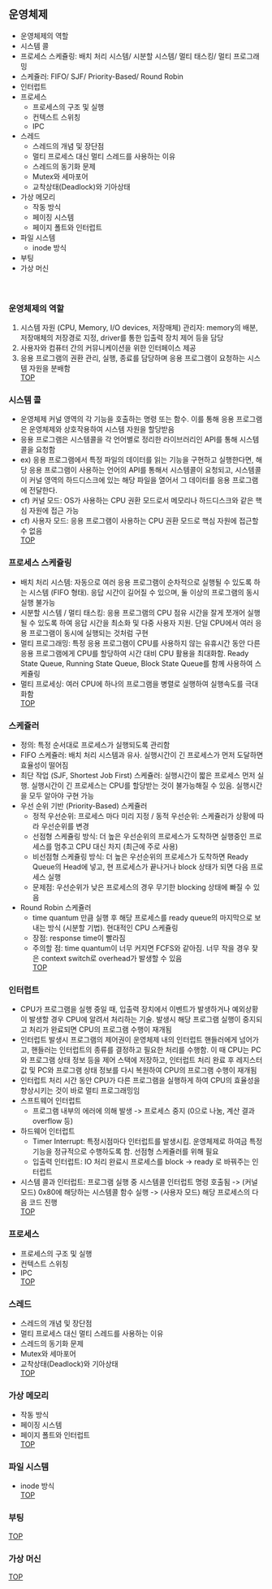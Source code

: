 ## 운영체제
- 운영체제의 역할
- 시스템 콜
- 프로세스 스케쥴링: 배치 처리 시스템/ 시분할 시스템/ 멀티 태스킹/ 멀티 프로그래밍
- 스케쥴러: FIFO/ SJF/ Priority-Based/ Round Robin
- 인터럽트
- 프로세스
  - 프로세스의 구조 및 실행
  - 컨텍스트 스위칭
  - IPC
- 스레드
  - 스레드의 개념 및 장단점
  - 멀티 프로세스 대신 멀티 스레드를 사용하는 이유
  - 스레드의 동기화 문제
  - Mutex와 세마포어
  - 교착상태(Deadlock)와 기아상태
- 가상 메모리
  - 작동 방식
  - 페이징 시스템
  - 페이지 폴트와 인터럽트
- 파일 시스템
  - inode 방식
- 부팅
- 가상 머신
<br><br><br>

### 운영체제의 역할
1. 시스템 자원 (CPU, Memory, I/O devices, 저장매체) 관리자: memory의 배분, 저장매체의 저장경로 지정, driver를 통한 입출력 장치 제어 등을 담당
2. 사용자와 컴퓨터 간의 커뮤니케이션을 위한 인터페이스 제공
3. 응용 프로그램의 권환 관리, 실행, 종료를 담당하며 응용 프로그램이 요청하는 시스템 자원을 분배함  
<a href="#top">TOP</a>

### 시스템 콜
- 운영체제 커널 영역의 각 기능을 호출하는 명령 또는 함수. 이를 통해 응용 프로그램은 운영체제와 상호작용하여 시스템 자원을 할당받음
- 응용 프로그램은 시스템콜을 각 언어별로 정리한 라이브러리인 API를 통해 시스템콜을 요청함
- ex) 응용 프로그램에서 특정 파일의 데이터를 읽는 기능을 구현하고 실행한다면, 해당 응용 프로그램이 사용하는 언어의 API를 통해서 시스템콜이 요청되고, 시스템콜이 커널 영역의 하드디스크에 있는 해당 파일을 열어서 그 데이터를 응용 프로그램에 전달한다.
- cf) 커널 모드: OS가 사용하는 CPU 권환 모드로서 메모리나 하드디스크와 같은 핵심 자원에 접근 가능
- cf) 사용자 모드: 응용 프로그램이 사용하는 CPU 권환 모드로 핵심 자원에 접근할 수 없음  
<a href="#top">TOP</a>

### 프로세스 스케쥴링
- 배치 처리 시스템: 자동으로 여러 응용 프로그램이 순차적으로 실행될 수 있도록 하는 시스템 (FIFO 형태). 응답 시간이 길어질 수 있으며, 둘 이상의 프로그램의 동시 실행 불가능
- 시분할 시스템 / 멀티 태스킹: 응용 프로그램의 CPU 점유 시간을 잘게 쪼개어 실행될 수 있도록 하여 응답 시간을 최소화 및 다중 사용자 지원. 단일 CPU에서 여러 응용 프로그램이 동시에 실행되는 것처럼 구현
- 멀티 프로그래밍: 특정 응용 프로그램이 CPU를 사용하지 않는 유휴시간 동안 다른 응용 프로그램에게 CPU를 할당하여 시간 대비 CPU 활용을 최대화함. Ready State Queue, Running State Queue, Block State Queue를 함께 사용하여 스케쥴링
- 멀티 프로세싱: 여러 CPU에 하나의 프로그램을 병렬로 실행하여 실행속도를 극대화함  
<a href="#top">TOP</a>

### 스케쥴러
- 정의: 특정 순서대로 프로세스가 실행되도록 관리함
- FIFO 스케쥴러: 배치 처리 시스템과 유사. 실행시간이 긴 프로세스가 먼저 도달하면 효율성이 떨어짐
- 최단 작업 (SJF, Shortest Job First) 스케쥴러: 실행시간이 짧은 프로세스 먼저 실행. 실행시간이 긴 프로세스는 CPU를 할당받는 것이 불가능해질 수 있음. 실행시간을 모두 알아야 구현 가능
- 우선 순위 기반 (Priority-Based) 스케쥴러 
  - 정적 우선순위: 프로세스 마다 미리 지정 / 동적 우선순위: 스케쥴러가 상황에 따라 우선순위를 변경
  - 선점형 스케쥴링 방식: 더 높은 우선순위의 프로세스가 도착하면 실행중인 프로세스를 멈추고 CPU 대신 차지 (최근에 주로 사용)
  - 비선점형 스케쥴링 방식: 더 높은 우선순위의 프로세스가 도착하면 Ready Queue의 Head에 넣고, 현 프로세스가 끝나거나 block 상태가 되면 다음 프로세스 실행
  - 문제점: 우선순위가 낮은 프로세스의 경우 무기한 blocking 상태에 빠질 수 있음
- Round Robin 스케쥴러
  - time quantum 만큼 실행 후 해당 프로세스를 ready queue의 마지막으로 보내는 방식 (시분할 기법). 현대적인 CPU 스케쥴링
  - 장점: response time이 빨라짐
  - 주의할 점: time quantum이 너무 커지면 FCFS와 같아짐. 너무 작을 경우 잦은 context switch로 overhead가 발생할 수 있음  
<a href="#top">TOP</a>

### 인터럽트
- CPU가 프로그램을 실행 중일 때, 입출력 장치에서 이벤트가 발생하거나 예외상황이 발생할 경우 CPU에 알려서 처리하는 기술. 발생시 해당 프로그램 실행이 중지되고 처리가 완료되면 CPU의 프로그램 수행이 재개됨
- 인터럽트 발생시 프로그램의 제어권이 운영체제 내의 인터럽트 핸들러에게 넘어가고, 핸들러는 인터럽트의 종류를 결정하고 필요한 처리를 수행함. 이 때 CPU는 PC와 프로그램 상태 정보 등을 제어 스택에 저장하고, 인터럽트 처리 완료 후 레지스터 값 및 PC와 프로그램 상태 정보를 다시 복원하여 CPU의 프로그램 수행이 재개됨
- 인터럽트 처리 시간 동안 CPU가 다른 프로그램을 실행하게 하여 CPU의 효율성을 향상시키는 것이 바로 멀티 프로그래밍임
- 스프트웨어 인터럽트  
  - 프로그램 내부의 에러에 의해 발생 -> 프로세스 중지 (0으로 나눔, 계산 결과 overflow 등)
- 하드웨어 인터럽트
  - Timer Interrupt: 특정시점마다 인터럽트를 발생시킴. 운영체제로 하여금 특정 기능을 정규적으로 수행하도록 함. 선점형 스케쥴러를 위해 필요
  - 입출력 인터럽트: IO 처리 완료시 프로세스를 block -> ready 로 바꿔주는 인터럽트
- 시스템 콜과 인터럽트: 프로그램 실행 중 시스템콜 인터럽트 명령 호출됨 -> (커널 모드) 0x80에 해당하는 시스템콜 함수 실행 -> (사용자 모드) 해당 프로세스의 다음 코드 진행  
<a href="#top">TOP</a>
  
### 프로세스
- 프로세스의 구조 및 실행
- 컨텍스트 스위칭
- IPC  
<a href="#top">TOP</a>
  
### 스레드
- 스레드의 개념 및 장단점
- 멀티 프로세스 대신 멀티 스레드를 사용하는 이유
- 스레드의 동기화 문제
- Mutex와 세마포어
- 교착상태(Deadlock)와 기아상태  
<a href="#top">TOP</a>
  
### 가상 메모리
  - 작동 방식
  - 페이징 시스템
  - 페이지 폴트와 인터럽트  
<a href="#top">TOP</a>
  
### 파일 시스템
  - inode 방식  
<a href="#top">TOP</a>
  
### 부팅  
<a href="#top">TOP</a>

### 가상 머신  
<a href="#top">TOP</a>
